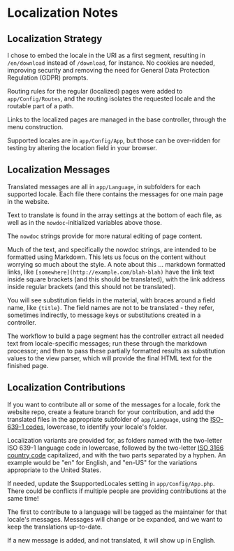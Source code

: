 # Localization Notes

## Localization Strategy

I chose to embed the locale in the URI as a first segment, resulting in
`/en/download` instead of `/download`, for instance.
No cookies are needed, improving security and removing
the need for General Data Protection Regulation (GDPR) prompts.

Routing rules for the regular (localized) pages were added to `app/Config/Routes`,
and the routing isolates the requested locale and the routable part of a path.

Links to the localized pages are managed in the base controller, through the
menu construction.

Supported locales are in `app/Config/App`, but those can be over-ridden for testing
by altering the location field in your browser.

## Localization Messages

Translated messages are all in `app/Language`, in subfolders for each supported
locale. Each file there contains the messages for one main page in the website.

Text to translate is found in the array settings at the bottom of each file,
as well as in the `nowdoc`-initialized variables above those.

The `nowdoc` strings provide for more natural editing of page content.

Much of the text, and specifically the nowdoc strings, are intended to be
formatted using Markdown. This lets us focus on the content without
worrying so much about the style. A note about this ... markdown formatted
links, like `[somewhere](http://example.com/blah-blah)` 
have the link text inside square brackets (and this should be translated),
with the link address inside regular brackets (and this should not be translated).

You will see substitution fields in the material, with braces around a field name, 
like `{title}`. The field names are not to be translated - they refer, sometimes 
indirectly, to message keys or substitutions created in a controller.

The workflow to build a page segment has the controller extract all needed
text from locale-specific messages; run these through the markdown processor;
and then to pass these partially formatted results as substitution
values to the view parser, which will provide the final HTML text for the finished page.

## Localization Contributions

If you want to contribute all or some of the messages for a locale,
fork the website repo, create a feature branch for your contribution,
and add the translated files in the appropriate subfolder of `app/Language`,
using the [ISO-639-1 codes](https://en.wikipedia.org/wiki/List_of_ISO_639-1_codes), 
lowercase, to identify your locale's folder.

Localization variants are provided for, as folders named with the two-letter ISO 639-1 language code in lowercase, 
followed by the two-letter [ISO 3166 country code](https://en.wikipedia.org/wiki/ISO_3166-1) capitalized, 
and with the two parts separated by a hyphen. 
An example would be "en" for English, and "en-US" for the variations appropriate to the United States.

If needed, update the $supportedLocales setting in `app/Config/App.php`.
There could be conflicts if multiple people are providing contributions
at the same time!

The first to contribute to a language will be tagged as the maintainer
for that locale's messages. Messages will change or be expanded,
and we want to keep the translations up-to-date.

If a new message  is added, and not translated, it will show up in English.
